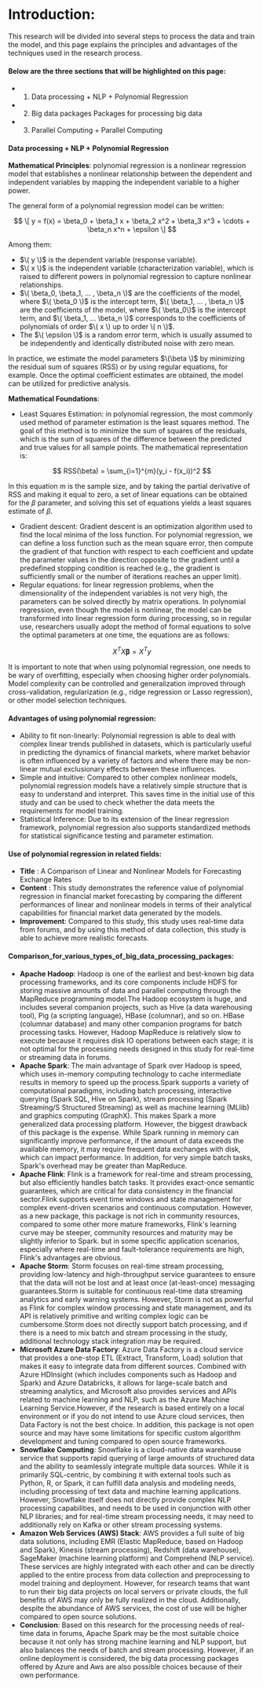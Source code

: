 # Introduction:
This research will be divided into several steps to process the data and train the model, and this page explains the principles and advantages of the techniques used in the research process.

#### Below are the three sections that will be highlighted on this page:
- 1. Data processing + NLP + Polynomial Regression
- 2. Big data packages Packages for processing big data
- 3. Parallel Computing + Parallel Computing
#### Data processing + NLP + Polynomial Regression
**Mathematical Principles**: polynomial regression is a nonlinear regression model that establishes a nonlinear relationship between the dependent and independent variables by mapping the independent variable to a higher power.

The general form of a polynomial regression model can be written:

 $$ \[ y = f(x) = \beta_0 + \beta_1 x + \beta_2 x^2 + \beta_3 x^3 + \cdots + \beta_n x^n + \epsilon \] $$

Among them:
- $\( y \)$ is the dependent variable (response variable).
- $\( x \)$ is the independent variable (characterization variable), which is raised to different powers in polynomial regression to capture nonlinear relationships.
- $\( \beta_0, \beta_1, ... , \beta_n \)$ are the coefficients of the model, where $\( \beta_0 \)$ is the intercept term, $\( \beta_1, ... , \beta_n \)$ are the coefficients of the model, where $\( \beta_0\)$ is the intercept term, and $\( \beta_1, ... \beta_n \)$ corresponds to the coefficients of polynomials of order $\( x \) up to order \( n \)$.
- The $\( \epsilon \)$ is a random error term, which is usually assumed to be independently and identically distributed noise with zero mean.

In practice, we estimate the model parameters $\(\beta \)$ by minimizing the residual sum of squares (RSS) or by using regular equations, for example. Once the optimal coefficient estimates are obtained, the model can be utilized for predictive analysis.
 
**Mathematical Foundations**:
- Least Squares Estimation: in polynomial regression, the most commonly used method of parameter estimation is the least squares method. The goal of this method is to minimize the sum of squares of the residuals, which is the sum of squares of the difference between the predicted and true values for all sample points. The mathematical representation is:

$$ RSS(\beta) = \sum_{i=1}^{m}(y_i - f(x_i))^2 $$

In this equation m is the sample size, and by taking the partial derivative of RSS and making it equal to zero, a set of linear equations can be obtained for the $\beta$ parameter, and solving this set of equations yields a least squares estimate of $\beta$.
- Gradient descent: Gradient descent is an optimization algorithm used to find the local minima of the loss function. For polynomial regression, we can define a loss function such as the mean square error, then compute the gradient of that function with respect to each coefficient and update the parameter values in the direction opposite to the gradient until a predefined stopping condition is reached (e.g., the gradient is sufficiently small or the number of iterations reaches an upper limit).
- Regular equations: for linear regression problems, when the dimensionality of the independent variables is not very high, the parameters can be solved directly by matrix operations. In polynomial regression, even though the model is nonlinear, the model can be transformed into linear regression form during processing, so in regular use, researchers usually adopt the method of formal equations to solve the optimal parameters at one time, the equations are as follows:

$$ X^T X \boldsymbol{\beta} = X^T y $$

It is important to note that when using polynomial regression, one needs to be wary of overfitting, especially when choosing higher order polynomials. Model complexity can be controlled and generalization improved through cross-validation, regularization (e.g., ridge regression or Lasso regression), or other model selection techniques.
#### Advantages of using polynomial regression:
- Ability to fit non-linearly: Polynomial regression is able to deal with complex linear trends published in datasets, which is particularly useful in predicting the dynamics of financial markets, where market behavior is often influenced by a variety of factors and where there may be non-linear mutual exclusionary effects between these influences.
- Simple and intuitive: Compared to other complex nonlinear models, polynomial regression models have a relatively simple structure that is easy to understand and interpret. This saves time in the initial use of this study and can be used to check whether the data meets the requirements for model training.
- Statistical Inference: Due to its extension of the linear regression framework, polynomial regression also supports standardized methods for statistical significance testing and parameter estimation.
#### Use of polynomial regression in related fields:
- **Title** : A Comparison of Linear and Nonlinear Models for Forecasting Exchange Rates
- **Content** : This study demonstrates the reference value of polynomial regression in financial market forecasting by comparing the different performances of linear and nonlinear models in terms of their analytical capabilities for financial market data generated by the models.
- **Improvement**: Compared to this study, this study uses real-time data from forums, and by using this method of data collection, this study is able to achieve more realistic forecasts.
#### Comparison_for_various_types_of_big_data_processing_packages:
- **Apache Hadoop**: Hadoop is one of the earliest and best-known big data processing frameworks, and its core components include HDFS for storing massive amounts of data and parallel computing through the MapReduce programming model.The Hadoop ecosystem is huge, and includes several companion projects, such as Hive (a data warehousing tool), Pig (a scripting language), HBase (columnar), and so on. HBase (columnar database) and many other companion programs for batch processing tasks. However, Hadoop MapReduce is relatively slow to execute because it requires disk IO operations between each stage; it is not optimal for the processing needs designed in this study for real-time or streaming data in forums.
- **Apache Spark**: The main advantage of Spark over Hadoop is speed, which uses in-memory computing technology to cache intermediate results in memory to speed up the process.Spark supports a variety of computational paradigms, including batch processing, interactive querying (Spark SQL, Hive on Spark), stream processing (Spark Streaming/S Structured Streaming) as well as machine learning (MLlib) and graphics computing (GraphX). This makes Spark a more generalized data processing platform. However, the biggest drawback of this package is the expense. While Spark running in memory can significantly improve performance, if the amount of data exceeds the available memory, it may require frequent data exchanges with disk, which can impact performance. In addition, for very simple batch tasks, Spark's overhead may be greater than MapReduce.
- **Apache Flink**: Flink is a framework for real-time and stream processing, but also efficiently handles batch tasks. It provides exact-once semantic guarantees, which are critical for data consistency in the financial sector.Flink supports event time windows and state management for complex event-driven scenarios and continuous computation. However, as a new package, this package is not rich in community resources, compared to some other more mature frameworks, Flink's learning curve may be steeper, community resources and maturity may be slightly inferior to Spark. but in some specific application scenarios, especially where real-time and fault-tolerance requirements are high, Flink's advantages are obvious.
- **Apache Storm**: Storm focuses on real-time stream processing, providing low-latency and high-throughput service guarantees to ensure that the data will not be lost and at least once (at-least-once) messaging guarantees.Storm is suitable for continuous real-time data streaming analytics and early warning systems. However, Storm is not as powerful as Flink for complex window processing and state management, and its API is relatively primitive and writing complex logic can be cumbersome.Storm does not directly support batch processing, and if there is a need to mix batch and stream processing in the study, additional technology stack integration may be required.
- **Microsoft Azure Data Factory**: Azure Data Factory is a cloud service that provides a one-stop ETL (Extract, Transform, Load) solution that makes it easy to integrate data from different sources. Combined with Azure HDInsight (which includes components such as Hadoop and Spark) and Azure Databricks, it allows for large-scale batch and streaming analytics, and Microsoft also provides services and APIs related to machine learning and NLP, such as the Azure Machine Learning Service.However, if the research is based entirely on a local environment or if you do not intend to use Azure cloud services, then Data Factory is not the best choice. In addition, this package is not open source and may have some limitations for specific custom algorithm development and tuning compared to open source frameworks.
- **Snowflake Computing**: Snowflake is a cloud-native data warehouse service that supports rapid querying of large amounts of structured data and the ability to seamlessly integrate multiple data sources. While it is primarily SQL-centric, by combining it with external tools such as Python, R, or Spark, it can fulfill data analysis and modeling needs, including processing of text data and machine learning applications. However, Snowflake itself does not directly provide complex NLP processing capabilities, and needs to be used in conjunction with other NLP libraries; and for real-time stream processing needs, it may need to additionally rely on Kafka or other stream processing systems.
- **Amazon Web Services (AWS) Stack**: AWS provides a full suite of big data solutions, including EMR (Elastic MapReduce, based on Hadoop and Spark), Kinesis (stream processing), Redshift (data warehouse), SageMaker (machine learning platform) and Comprehend (NLP service). These services are highly integrated with each other and can be directly applied to the entire process from data collection and preprocessing to model training and deployment. However, for research teams that want to run their big data projects on local servers or private clouds, the full benefits of AWS may only be fully realized in the cloud. Additionally, despite the abundance of AWS services, the cost of use will be higher compared to open source solutions.
- **Conclusion**: Based on this research for the processing needs of real-time data in forums, Apache Spark may be the most suitable choice because it not only has strong machine learning and NLP support, but also balances the needs of batch and stream processing. However, if an online deployment is considered, the big data processing packages offered by Azure and Aws are also possible choices because of their own performance.
